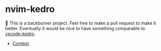 # nvim-kedro
🍳 This is a backburner project. Feel free to make a pull request to make it better. Eventually it would be nice to have something comparable to [vscode-kedro](https://marketplace.visualstudio.com/items?itemName=kedro.Kedro).

- [Context](https://kedro-org.slack.com/archives/C03RKP2LW64/p1729521967980249?thread_ts=1729281215.200469&cid=C03RKP2LW64).
